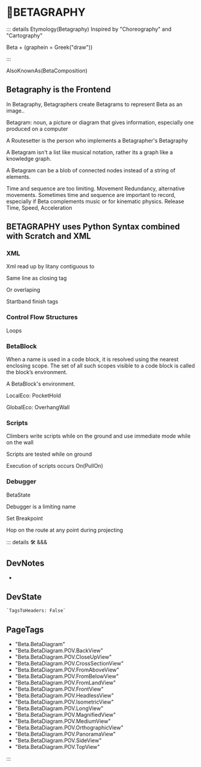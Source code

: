 # 🔷<beta>BETAGRAPHY</beta>

::: details Etymology(Betagraphy)
Inspired by "Choreography" and "Cartography"

Beta + (graphein = Greek("draw"))

:::

AlsoKnownAs(BetaComposition)

## Betagraphy is the Frontend

In Betagraphy, Betagraphers create Betagrams to represent Beta as an image..

Betagram: noun, a picture or diagram that gives information, especially one produced on a computer

A Routesetter is the person who implements a Betagrapher's Betagraphy

A Betagram isn't a list like musical notation, rather its a graph like a knowledge graph.

A Betagram can be a blob of connected nodes instead of a string of elements.

Time and sequence are too limiting. Movement Redundancy, alternative movements. Sometimes time and sequence are important to record, especially if Beta complements music or for kinematic physics. Release Time, Speed, Acceleration

## BETAGRAPHY uses Python Syntax combined with Scratch and XML

### XML

Xml read up by litany contiguous to

Same line as closing tag

Or overlaping

Startband finish tags

### Control Flow Structures

Loops

### BetaBlock

When a name is used in a code block, it is resolved using the nearest enclosing scope. The set of all such scopes visible to a code block is called the block’s environment.

A BetaBlock's environment.

LocalEco: PocketHold

GlobalEco: OverhangWall

### Scripts

Climbers write scripts while on the ground and use immediate mode while on the wall

Scripts are tested while on ground

Execution of scripts occurs On(PullOn)

### Debugger

BetaState

Debugger is a limiting name

Set Breakpoint

Hop on the route at any point during projecting

::: details 🛠 <dev>&&&</dev>

## DevNotes

-

## DevState

```py
`TagsToHeaders: False`
```

<h2>PageTags</h2>

- "Beta.BetaDiagram"
- "Beta.BetaDiagram.POV.BackView"
- "Beta.BetaDiagram.POV.CloseUpView"
- "Beta.BetaDiagram.POV.CrossSectionView"
- "Beta.BetaDiagram.POV.FromAboveView"
- "Beta.BetaDiagram.POV.FromBelowView"
- "Beta.BetaDiagram.POV.FromLandView"
- "Beta.BetaDiagram.POV.FrontView"
- "Beta.BetaDiagram.POV.HeadlessView"
- "Beta.BetaDiagram.POV.IsometricView"
- "Beta.BetaDiagram.POV.LongView"
- "Beta.BetaDiagram.POV.MagnifiedView"
- "Beta.BetaDiagram.POV.MediumView"
- "Beta.BetaDiagram.POV.OrthographicView"
- "Beta.BetaDiagram.POV.PanoramaView"
- "Beta.BetaDiagram.POV.SideView"
- "Beta.BetaDiagram.POV.TopView"

:::
